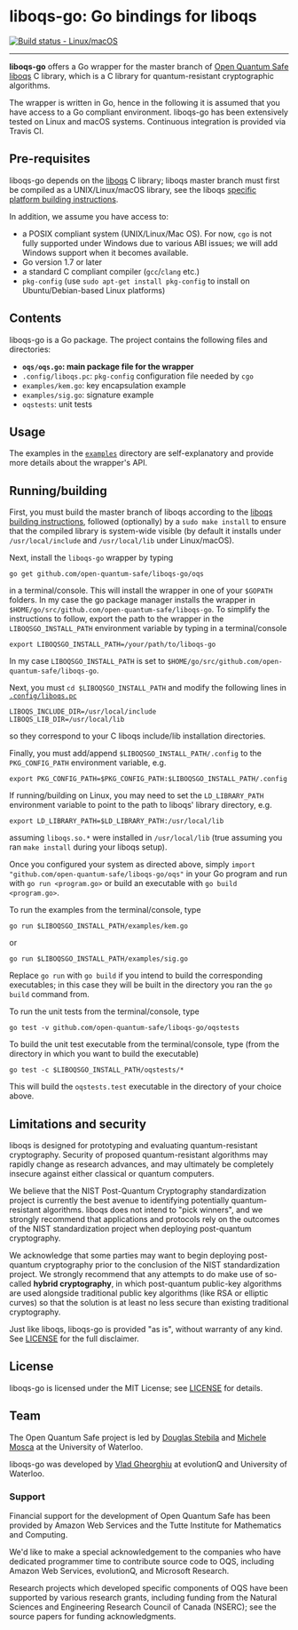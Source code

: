 liboqs-go: Go bindings for liboqs
===================================

[![Build status - Linux/macOS](https://api.travis-ci.com/open-quantum-safe/liboqs-go.svg?branch=master)](https://travis-ci.com/open-quantum-safe/liboqs-go)

---

**liboqs-go** offers a Go wrapper for the master branch of [Open Quantum Safe](https://openquantumsafe.org/) [liboqs](https://github.com/open-quantum-safe/liboqs/) C library, which is a C library for quantum-resistant cryptographic algorithms.

The wrapper is written in Go, hence in the following it is assumed that you have access to a Go compliant environment. liboqs-go has been extensively tested on Linux and macOS systems. Continuous integration is provided via Travis CI.

## Pre-requisites

liboqs-go depends on the [liboqs](https://github.com/open-quantum-safe/liboqs) C library; liboqs master branch must first be compiled as a UNIX/Linux/macOS library, see the liboqs [specific platform building instructions](https://github.com/open-quantum-safe/liboqs#quickstart).

In addition, we assume you have access to:

- a POSIX compliant system (UNIX/Linux/Mac OS). For now, `cgo` is not fully supported under Windows due to various ABI issues; we will add Windows support when it becomes available.
- Go version 1.7 or later
- a standard C compliant compiler (`gcc`/`clang` etc.)
- `pkg-config` (use `sudo apt-get install pkg-config` to install on Ubuntu/Debian-based Linux platforms)


Contents
--------

liboqs-go is a Go package. The project contains the following files
and directories:

 - **`oqs/oqs.go`: main package file for the wrapper**
 - `.config/liboqs.pc`: `pkg-config` configuration file needed by `cgo`
 - `examples/kem.go`: key encapsulation example
 - `examples/sig.go`: signature example
 - `oqstests`: unit tests

Usage
-----

The examples in the [`examples`](https://github.com/open-quantum-safe/liboqs-go/tree/master/examples) directory are self-explanatory and provide more details about the wrapper's API.

Running/building
--------------------------------------------

First, you must build the master branch of liboqs according to the [liboqs building instructions](https://github.com/open-quantum-safe/liboqs#building), followed (optionally) by a `sudo make install` to ensure that the compiled library is system-wide visible (by default it installs under `/usr/local/include` and `/usr/local/lib` under Linux/macOS).

Next, install the `liboqs-go` wrapper by typing

    go get github.com/open-quantum-safe/liboqs-go/oqs

in a terminal/console. This will install the wrapper in one of your `$GOPATH` folders. In my case the go package manager installs the wrapper in `$HOME/go/src/github.com/open-quantum-safe/liboqs-go`. To simplify the instructions to follow, export the path to the wrapper in the `LIBOQSGO_INSTALL_PATH` environment variable by typing in a terminal/console

    export LIBOQSGO_INSTALL_PATH=/your/path/to/liboqs-go
    
In my case `LIBOQSGO_INSTALL_PATH` is set to `$HOME/go/src/github.com/open-quantum-safe/liboqs-go`. 

Next, you must `cd $LIBOQSGO_INSTALL_PATH` and modify the following lines in [`.config/liboqs.pc`](https://github.com/open-quantum-safe/liboqs-go/tree/master/.config/liboqs.pc)

    LIBOQS_INCLUDE_DIR=/usr/local/include
    LIBOQS_LIB_DIR=/usr/local/lib
    
so they correspond to your C liboqs include/lib installation directories.

Finally, you must add/append `$LIBOQSGO_INSTALL_PATH/.config` to the `PKG_CONFIG_PATH` environment variable, e.g.

    export PKG_CONFIG_PATH=$PKG_CONFIG_PATH:$LIBOQSGO_INSTALL_PATH/.config

If running/building on Linux, you may need to set the `LD_LIBRARY_PATH` environment variable to point to the path
to liboqs' library directory, e.g.

    export LD_LIBRARY_PATH=$LD_LIBRARY_PATH:/usr/local/lib
            
assuming `liboqs.so.*` were installed in `/usr/local/lib` (true assuming you ran `make install` during your liboqs setup).
 
Once you configured your system as directed above, simply `import "github.com/open-quantum-safe/liboqs-go/oqs"` in your Go program and run with `go run <program.go>` or build an executable with `go build <program.go>`.

To run the examples from the terminal/console, type 

    go run $LIBOQSGO_INSTALL_PATH/examples/kem.go 
    
or 
    
    go run $LIBOQSGO_INSTALL_PATH/examples/sig.go

Replace `go run` with `go build` if you intend to build the corresponding executables; in this case they will be built in the directory you ran the `go build` command from. 

To run the unit tests from the terminal/console, type
	
	go test -v github.com/open-quantum-safe/liboqs-go/oqstests
	
To build the unit test executable from the terminal/console, type (from the directory in which you want to build the executable)

    go test -c $LIBOQSGO_INSTALL_PATH/oqstests/*
    
This will build the `oqstests.test` executable in the directory of your choice above.

Limitations and security
------------------------

liboqs is designed for prototyping and evaluating quantum-resistant cryptography. Security of proposed quantum-resistant algorithms may rapidly change as research advances, and may ultimately be completely insecure against either classical or quantum computers.

We believe that the NIST Post-Quantum Cryptography standardization project is currently the best avenue to identifying potentially quantum-resistant algorithms. liboqs does not intend to "pick winners", and we strongly recommend that applications and protocols rely on the outcomes of the NIST standardization project when deploying post-quantum cryptography.

We acknowledge that some parties may want to begin deploying post-quantum cryptography prior to the conclusion of the NIST standardization project. We strongly recommend that any attempts to do make use of so-called **hybrid cryptography**, in which post-quantum public-key algorithms are used alongside traditional public key algorithms (like RSA or elliptic curves) so that the solution is at least no less secure than existing traditional cryptography.

Just like liboqs, liboqs-go is provided "as is", without warranty of any kind. See [LICENSE](https://github.com/open-quantum-safe/liboqs-go/blob/master/LICENSE) for the full disclaimer.

License
-------

liboqs-go is licensed under the MIT License; see [LICENSE](https://github.com/open-quantum-safe/liboqs-go/blob/master/LICENSE) for details.

Team
----

The Open Quantum Safe project is led by [Douglas Stebila](https://www.douglas.stebila.ca/research/) and [Michele Mosca](http://faculty.iqc.uwaterloo.ca/mmosca/) at the University of Waterloo.

liboqs-go was developed by [Vlad Gheorghiu](http://vsoftco.github.io) at evolutionQ and University of Waterloo.

### Support

Financial support for the development of Open Quantum Safe has been provided by Amazon Web Services and the Tutte Institute for Mathematics and Computing.  

We'd like to make a special acknowledgement to the companies who have dedicated programmer time to contribute source code to OQS, including Amazon Web Services, evolutionQ, and Microsoft Research.  

Research projects which developed specific components of OQS have been supported by various research grants, including funding from the Natural Sciences and Engineering Research Council of Canada (NSERC); see the source papers for funding acknowledgments.
